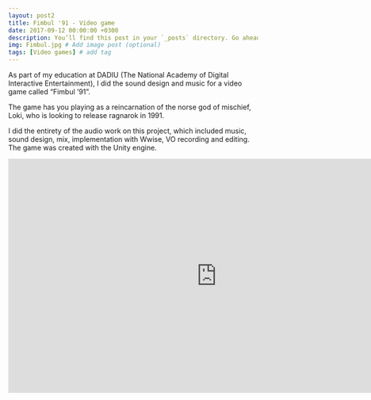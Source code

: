 ```yaml
---
layout: post2
title: Fimbul '91 - Video game
date: 2017-09-12 00:00:00 +0300
description: You’ll find this post in your `_posts` directory. Go ahead and edit it and re-build the site to see your changes. # Add post description (optional)
img: Fimbul.jpg # Add image post (optional)
tags: [Video games] # add tag
---
```


As part of my education at DADIU (The National Academy of Digital Interactive Entertainment), I did the sound design and music for a video game called “Fimbul ’91”. 

The game has you playing as a reincarnation of the norse god of mischief, Loki, who is looking to release ragnarok in 1991.

I did the entirety of the audio work on this project, which included music, sound design, mix, implementation with Wwise, VO recording and editing. The game was created with the Unity engine.

<iframe src="https://player.vimeo.com/video/298598121" width="840" height="472.5" frameborder="0" webkitallowfullscreen mozallowfullscreen allowfullscreen></iframe>

